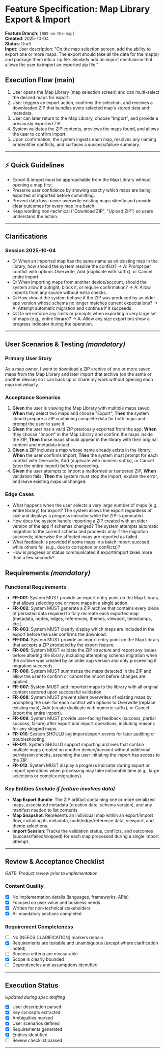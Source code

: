 # Feature Specification: Map Library Export & Import

**Feature Branch**: `[008-on-the-map]`  
**Created**: 2025-10-04  
**Status**: Draft  
**Input**: User description: "On the map selection screen, add the ability to export one or more maps. The export should take all the data for the map(s) and package them into a zip file. Similarly add an import mechanism that allows the user to import an exported zip file."

## Execution Flow (main)
1. User opens the Map Library (map selection screen) and can multi-select the desired maps for export.
2. User triggers an export action, confirms the selection, and receives a downloaded ZIP that bundles every selected map's stored data and metadata.
3. User can later return to the Map Library, choose "Import", and provide a previously exported ZIP.
4. System validates the ZIP contents, previews the maps found, and allows the user to confirm import.
5. Upon confirmation, the system ingests each map, resolves any naming or identifier conflicts, and surfaces a success/failure summary.

---

## ⚡ Quick Guidelines
- Export & import must be approachable from the Map Library without opening a map first.
- Preserve user confidence by showing exactly which maps are being exported or imported before committing.
- Prevent data loss: never overwrite existing maps silently and provide clear outcomes for every map in a batch.
- Keep wording non-technical ("Download ZIP", "Upload ZIP") so users understand the action.

---

## Clarifications

### Session 2025-10-04
- Q: When an imported map has the same name as an existing map in the library, how should the system resolve the conflict? → A: Prompt per conflict with options Overwrite, Add (duplicate with suffix), or Cancel entire import.
- Q: When importing maps from another device/account, should the system allow it outright, block it, or require confirmation? → A: Allow imports from any source without extra checks.
- Q: How should the system behave if the ZIP was produced by an older app version whose schema no longer matches current expectations? → A: Attempt automatic migration and continue if it succeeds.
- Q: Do we enforce any limits or prompts when exporting a very large set of maps (e.g., entire library)? → A: Allow any size export but show a progress indicator during the operation.

---

## User Scenarios & Testing *(mandatory)*

### Primary User Story
As a map owner, I want to download a ZIP archive of one or more saved maps from the Map Library and later import that archive (on the same or another device) so I can back up or share my work without opening each map individually.

### Acceptance Scenarios
1. **Given** the user is viewing the Map Library with multiple maps saved, **When** they select two maps and choose "Export", **Then** the system should prepare a ZIP containing complete data for both maps and prompt the user to save it.
2. **Given** the user has a valid ZIP previously exported from the app, **When** they choose "Import" in the Map Library and confirm the maps inside the ZIP, **Then** those maps should appear in the library with their original content and metadata intact.
3. **Given** a ZIP includes a map whose name already exists in the library, **When** the user confirms import, **Then** the system must prompt for each conflict with Overwrite, Add (duplicate with numeric suffix), or Cancel (stop the entire import) before proceeding.
4. **Given** the user attempts to import a malformed or tampered ZIP, **When** validation fails, **Then** the system must stop the import, explain the error, and leave existing maps unchanged.

### Edge Cases
- What happens when the user selects a very large number of maps (e.g., entire library) for export? The system allows the export regardless of size and displays a progress indicator while the ZIP is generated.
- How does the system handle importing a ZIP created with an older version of the app if schemas changed? The system attempts automatic migration to the current schema and proceeds only if the migration succeeds; otherwise the affected maps are reported as failed.
- What feedback is provided if some maps in a batch import succeed while others fail (e.g., due to corruption or conflicts)?
- How is progress or status communicated if export/import takes more than a few seconds?

## Requirements *(mandatory)*

### Functional Requirements
- **FR-001**: System MUST provide an export entry point on the Map Library that allows selecting one or more maps in a single action.
- **FR-002**: System MUST generate a ZIP archive that contains every piece of persisted data required to fully recreate each exported map (metadata, nodes, edges, references, themes, viewport, timestamps, etc.).
- **FR-003**: System MUST clearly display which maps are included in the export before the user confirms the download.
- **FR-004**: System MUST provide an import entry point on the Map Library that accepts a ZIP produced by the export feature.
- **FR-005**: System MUST validate the ZIP structure and report any issues before altering the library, including attempting schema migration when the archive was created by an older app version and only proceeding if migration succeeds.
- **FR-006**: System MUST summarize the maps detected in the ZIP and allow the user to confirm or cancel the import before changes are applied.
- **FR-007**: System MUST add imported maps to the library with all original content restored upon successful validation.
- **FR-008**: System MUST prevent silent overwrites of existing maps by prompting the user for each conflict with options to Overwrite (replace existing map), Add (create duplicate with numeric suffix), or Cancel (abort the entire import).
- **FR-009**: System MUST provide user-facing feedback (success, partial success, failure) after export and import operations, including reasons for any skipped maps.
- **FR-010**: System SHOULD log import/export events for later auditing or troubleshooting.
- **FR-011**: System SHOULD support importing archives that contain multiple maps created on another device/account without additional permission checks, assuming the user initiating the import has access to the ZIP.
- **FR-012**: System MUST display a progress indicator during export or import operations when processing may take noticeable time (e.g., large selections or complex migrations).

### Key Entities *(include if feature involves data)*
- **Map Export Bundle**: The ZIP artifact containing one or more serialized maps, associated metadata (creation date, schema version), and any manifest needed to list contents.
- **Map Snapshot**: Represents an individual map within an export/import flow, including its metadata, node/edge/reference data, viewport, and theme selections.
- **Import Session**: Tracks the validation status, conflicts, and outcomes (success/failed/skipped) for each map processed during a single import attempt.

---

## Review & Acceptance Checklist
*GATE: Product review prior to implementation*

### Content Quality
- [x] No implementation details (languages, frameworks, APIs)
- [x] Focused on user value and business needs
- [x] Written for non-technical stakeholders
- [x] All mandatory sections completed

### Requirement Completeness
- [ ] No [NEEDS CLARIFICATION] markers remain
- [x] Requirements are testable and unambiguous (except where clarification noted)
- [ ] Success criteria are measurable
- [x] Scope is clearly bounded
- [ ] Dependencies and assumptions identified

---

## Execution Status
*Updated during spec drafting*

- [x] User description parsed
- [x] Key concepts extracted
- [x] Ambiguities marked
- [x] User scenarios defined
- [x] Requirements generated
- [x] Entities identified
- [ ] Review checklist passed

---

